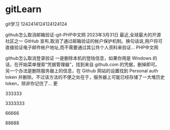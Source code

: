 # gitLearn
git学习
1242414124124124124

github怎么取消邮箱验证-git-PHP中文网
2023年3月31日 最近,全球最大的开源社区之一 GitHub 宣布,取消了通过邮箱验证的帐户保护机制。换句话说,用户将可直接验证电子邮件帐户地址,而不需要通过其公共个人资料来验证...
PHP中文网

github怎么取消登录验证
一是删除本机的登陆信息，如果你用是 Windows 的话，在开始菜单搜索“凭据管理器”，找到来自 github.com 的凭据，删掉即可。
另一个办法是删除服务器上的信息，在 Github 网站的设置找到 Personal auth token 并删除。不过该方法的不便之处在于，服务器上可能已经存储了一大堆历史 token，除非你记住了... 更


333333

3333333


66666

88888

